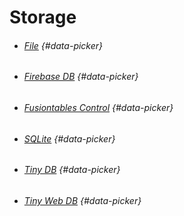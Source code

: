 # Storage

* ###### [File](/components/storage/file.md) {#data-picker}
* ###### [Firebase DB](/components/storage/firebase-db.md) {#data-picker}
* ###### [Fusiontables Control](/components/storage/fusiontables-control.md) {#data-picker}
* ###### [SQLite](/components/storage/sqlite.md) {#data-picker}
* ###### [Tiny DB](/components/storage/tiny-db.md) {#data-picker}
* ###### [Tiny Web DB](/components/storage/tiny-web-db.md) {#data-picker}



